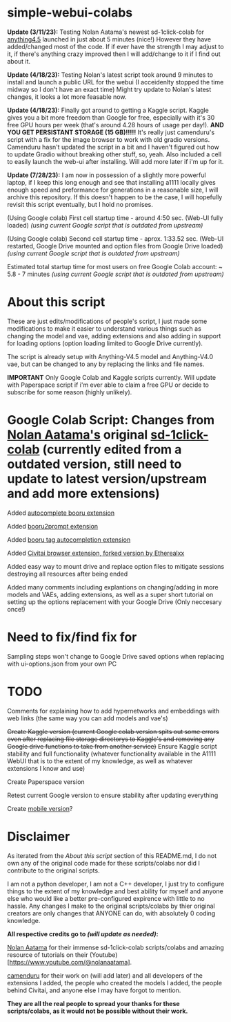 # simple-webui-colabs

**Update (3/11/23):** Testing Nolan Aatama's newest sd-1click-colab for [anything4.5](https://colab.research.google.com/github/nolanaatama/sd-1click-colab/blob/main/anythingv4.5.ipynb) launched in just about 5 minutes (nice!) However they have added/changed most of the code. If if ever have the strength I may adjust to it, if there's anything crazy improved then I will add/change to it if I find out about it.

**Update (4/18/23):** Testing Nolan's latest script took around 9 minutes to install and launch a public URL for the webui (I acceidenlty stopped the time midway so I don't have an exact time) Might try update to Nolan's latest changes, it looks a lot more feasable now.

**Update (4/18/23):** Finally got around to getting a Kaggle script. Kaggle gives you a bit more freedom than Google for free, especially with it's 30 free GPU hours per week (that's around 4.28 hours of usage per day!). **AND YOU GET PERSISTANT STORAGE (15 GB)!!!!!** It's really just camenduru's script with a fix for the image browser to work with old gradio versions. Camenduru hasn't updated the script in a bit and I haven't figured out how to update Gradio without breaking other stuff, so, yeah. Also included a cell to easily launch the web-ui after installing. Will add more later if i'm up for it.

**Update (7/28/23):** I am now in possession of a slightly more powerful laptop, if I keep this long enough and see that installing a1111 locally gives enough speed and preformance for generations in a reasonable size, I will archive this repository. If this doesn't happen to be the case, I will hopefully revisit this script eventually, but I hold no promises.

(Using Google colab) First cell startup time - around 4:50 sec. (Web-UI fully loaded) *(using current Google script that is outdated from upstream)*

(Using Google colab) Second cell startup time - aprox. 1:33.52 sec. (Web-UI restarted, Google Drive mounted and option files from Google Drive loaded) *(using current Google script that is outdated from upstream)*


Estimated total startup time for most users on free Google Colab account: ~ 5.8 - 7 minutes *(using current Google script that is outdated from upstream)*



# About this script

These are just edits/modifications of people's script, I just made some modifications to make it easier to understand various things such as changing the model and vae, adding extensions and also adding in support for loading options (option loading limited to Google Drive currently).

The script is already setup with Anything-V4.5 model and Anything-V4.0 vae, but can be changed to any by replacing the links and file names.

**IMPORTANT** Only Google Colab and Kaggle scripts currently. Will update with Paperspace script if i'm ever able to claim a free GPU or decide to subscribe for some reason (highly unlikely).



# Google Colab Script: Changes from [Nolan Aatama's](https://github.com/nolanaatama) original [sd-1click-colab](https://github.com/nolanaatama/sd-1click-colab) (currently edited from a outdated version, still need to update to latest version/upstream and add more extensions)
     
Added [autocomplete booru extension](https://github.com/DominikDoom/a1111-sd-webui-tagcomplete)

Added [booru2prompt extension](https://github.com/Malisius/booru2prompt)

Added [booru tag autocompletion extension](https://github.com/DominikDoom/a1111-sd-webui-tagcomplete)

Added [Civitai browser extension, forked version by Etherealxx](https://github.com/etherealxx/sd-civitai-browser)

Added easy way to mount drive and replace option files to mitigate sessions destroying all resources after being ended

Added many comments including explantions on changing/adding in more models and VAEs, adding extensions, as well as a super short tutorial on setting up the options replacement with your Google Drive (Only neccesary once!)

# Need to fix/find fix for

Sampling steps won't change to Google Drive saved options when replacing with ui-options.json from your own PC

# TODO

Comments for explaining how to add hypernetworks and embeddings with web links (the same way you can add models and vae's)

~~Create Kaggle version (current Google colab version spits out some errors even after replacing file storage directorys to Kaggle's and removing any Google drive functions to take from another service)~~ Ensure Kaggle script stability and full functionality (whatever functionality available in the A1111 WebUI that is to the extent of my knowledge, as well as whatever extensions I know and use)

Create Paperspace version

Retest current Google version to ensure stability after updating everything

Create [mobile version](https://github.com/nolanaatama/sd-1click-colab-mobile)? 

# Disclaimer

As iterated from the *About this script* section of this README.md, I do not own any of the original code made for these scripts/colabs nor did I contribute to the original scripts.

I am not a python developer, I am not a C++ developer, I just try to configure things to the extent of my knowledge and best ability for myself and anyone else who would like a better pre-configured expirence with little to no hassle. Any changes I make to the original scripts/colabs by thier original creators are only changes that ANYONE can do, with absolutely 0 coding knowledge.

**All respective credits go to _(will update as needed)_:**

[Nolan Aatama](https://github.com/nolanaatama) for their immense sd-1click-colab scripts/colabs and amazing resource of tutorials on their (Youtube)[https://www.youtube.com/@nolanaatama].

[camenduru](https://linktr.ee/camenduru) for their work on (will add later)
and all developers of the extensions I added, the people who created the models I added, the people behind Civitai, and anyone else I may have forgot to mention.

**They are all the real people to spread your thanks for these scripts/colabs, as it would not be possible without their work.**
